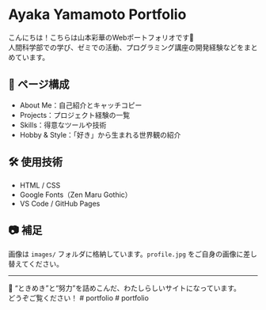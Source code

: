 # Ayaka Yamamoto Portfolio

こんにちは！こちらは山本彩華のWebポートフォリオです🌸  
人間科学部での学び、ゼミでの活動、プログラミング講座の開発経験などをまとめています。

## 🔗 ページ構成

- About Me：自己紹介とキャッチコピー
- Projects：プロジェクト経験の一覧
- Skills：得意なツールや技術
- Hobby & Style：「好き」から生まれる世界観の紹介

## 🛠 使用技術

- HTML / CSS
- Google Fonts（Zen Maru Gothic）
- VS Code / GitHub Pages

## 📷 補足

画像は `images/` フォルダに格納しています。`profile.jpg` をご自身の画像に差し替えてください。

---

🧁 “ときめき”と“努力”を詰めこんだ、わたしらしいサイトになっています。  
どうぞご覧ください！
#   p o r t f o l i o  
 #   p o r t f o l i o  
 